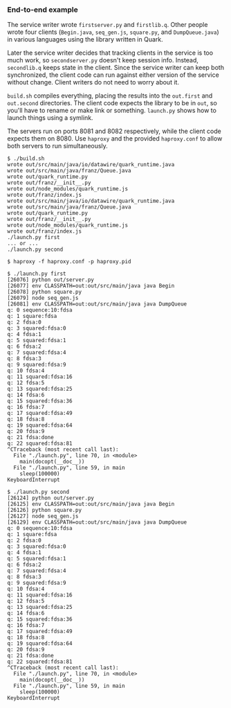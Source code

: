 ### End-to-end example

The service writer wrote `firstserver.py` and `firstlib.q`. Other people wrote four clients (`Begin.java`, `seq_gen.js`, `square.py`, and `DumpQueue.java`) in various languages using the library written in Quark.

Later the service writer decides that tracking clients in the service is too much work, so `secondserver.py` doesn't keep session info. Instead, `secondlib.q` keeps state in the client. Since the service writer can keep both synchronized, the client code can run against either version of the service without change. Client writers do not need to worry about it.

`build.sh` compiles everything, placing the results into the `out.first` and `out.second` directories. The client code expects the library to be in `out`, so you'll have to rename or make link or something. `launch.py` shows how to launch things using a symlink.

The servers run on ports 8081 and 8082 respectively, while the client code expects them on 8080. Use `haproxy` and the provided `haproxy.conf` to allow both servers to run simultaneously.

```
$ ./build.sh
wrote out/src/main/java/io/datawire/quark_runtime.java
wrote out/src/main/java/franz/Queue.java
wrote out/quark_runtime.py
wrote out/franz/__init__.py
wrote out/node_modules/quark_runtime.js
wrote out/franz/index.js
wrote out/src/main/java/io/datawire/quark_runtime.java
wrote out/src/main/java/franz/Queue.java
wrote out/quark_runtime.py
wrote out/franz/__init__.py
wrote out/node_modules/quark_runtime.js
wrote out/franz/index.js
./launch.py first
... or ...
./launch.py second

$ haproxy -f haproxy.conf -p haproxy.pid

$ ./launch.py first
[26076] python out/server.py
[26077] env CLASSPATH=out:out/src/main/java java Begin
[26078] python square.py
[26079] node seq_gen.js
[26081] env CLASSPATH=out:out/src/main/java java DumpQueue
q: 0 sequence:10:fdsa
q: 1 square:fdsa
q: 2 fdsa:0
q: 3 squared:fdsa:0
q: 4 fdsa:1
q: 5 squared:fdsa:1
q: 6 fdsa:2
q: 7 squared:fdsa:4
q: 8 fdsa:3
q: 9 squared:fdsa:9
q: 10 fdsa:4
q: 11 squared:fdsa:16
q: 12 fdsa:5
q: 13 squared:fdsa:25
q: 14 fdsa:6
q: 15 squared:fdsa:36
q: 16 fdsa:7
q: 17 squared:fdsa:49
q: 18 fdsa:8
q: 19 squared:fdsa:64
q: 20 fdsa:9
q: 21 fdsa:done
q: 22 squared:fdsa:81
^CTraceback (most recent call last):
  File "./launch.py", line 70, in <module>
    main(docopt(__doc__))
  File "./launch.py", line 59, in main
    sleep(100000)
KeyboardInterrupt

$ ./launch.py second
[26124] python out/server.py
[26125] env CLASSPATH=out:out/src/main/java java Begin
[26126] python square.py
[26127] node seq_gen.js
[26129] env CLASSPATH=out:out/src/main/java java DumpQueue
q: 0 sequence:10:fdsa
q: 1 square:fdsa
q: 2 fdsa:0
q: 3 squared:fdsa:0
q: 4 fdsa:1
q: 5 squared:fdsa:1
q: 6 fdsa:2
q: 7 squared:fdsa:4
q: 8 fdsa:3
q: 9 squared:fdsa:9
q: 10 fdsa:4
q: 11 squared:fdsa:16
q: 12 fdsa:5
q: 13 squared:fdsa:25
q: 14 fdsa:6
q: 15 squared:fdsa:36
q: 16 fdsa:7
q: 17 squared:fdsa:49
q: 18 fdsa:8
q: 19 squared:fdsa:64
q: 20 fdsa:9
q: 21 fdsa:done
q: 22 squared:fdsa:81
^CTraceback (most recent call last):
  File "./launch.py", line 70, in <module>
    main(docopt(__doc__))
  File "./launch.py", line 59, in main
    sleep(100000)
KeyboardInterrupt
```
